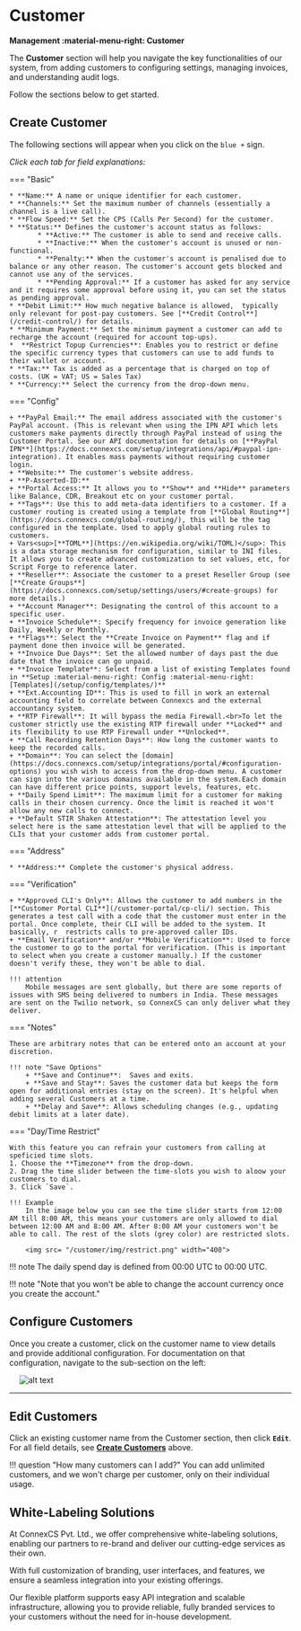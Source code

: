 # Customer

**Management :material-menu-right: Customer**

The **Customer**  section will help you navigate the key functionalities of our system, from adding customers to configuring settings, managing invoices, and understanding audit logs.

Follow the sections below to get started.

## Create Customer

The following sections will appear when you click on the `blue +` sign.

*Click each tab for field explanations:*

=== "Basic"

    * **Name:** A name or unique identifier for each customer.
    * **Channels:** Set the maximum number of channels (essentially a channel is a live call). 
    * **Flow Speed:** Set the CPS (Calls Per Second) for the customer.
    * **Status:** Defines the customer's account status as follows:
           * **Active:** The customer is able to send and receive calls.
           * **Inactive:** When the customer's account is unused or non-functional.
           * **Penalty:** When the customer's account is penalised due to balance or any other reason. The customer's account gets blocked and cannot use any of the services.
           * **Pending Approval:** If a customer has asked for any service and it requires some approval before using it, you can set the status as pending approval.
    * **Debit Limit:** How much negative balance is allowed,  typically only relevant for post-pay customers. See [**Credit Control**](/credit-control/) for details. 
    * **Minimum Payment:** Set the minimum payment a customer can add to recharge the account (required for account top-ups). 
    *  **Restrict Topup Currencies**: Enables you to restrict or define the specific currency types that customers can use to add funds to their wallet or account.
    * **Tax:** Tax is added as a percentage that is charged on top of costs. (UK = VAT; US = Sales Tax)
    * **Currency:** Select the currency from the drop-down menu.

=== "Config"

    + **PayPal Email:** The email address associated with the customer's PayPal account. (This is relevant when using the IPN API which lets customers make payments directly through PayPal instead of using the Customer Portal. See our API documentation for details on [**PayPal IPN**](https://docs.connexcs.com/setup/integrations/api/#paypal-ipn-integration). It enables mass payments without requiring customer login.
    + **Website:** The customer's website address.
    + **P-Asserted-ID:**
    + **Portal Access:** It allows you to **Show** and **Hide** parameters like Balance, CDR, Breakout etc on your customer portal. 
    + **Tags**: Use this to add meta-data identifiers to a customer. If a customer routing is created using a template from [**Global Routing**](https://docs.connexcs.com/global-routing/), this will be the tag configured in the template. Used to apply global routing rules to customers.
    + Vars<sup>[**TOML**](https://en.wikipedia.org/wiki/TOML)</sup>: This is a data storage mechanism for configuration, similar to INI files. It allows you to create advanced customization to set values, etc, for Script Forge to reference later. 
    + **Reseller**: Associate the customer to a preset Reseller Group (see [**Create Groups**](https://docs.connexcs.com/setup/settings/users/#create-groups) for more details.)
    + **Account Manager**: Designating the control of this account to a specific user.
    + **Invoice Schedule**: Specify frequency for invoice generation like Daily, Weekly or Monthly.
    + **Flags**: Select the **Create Invoice on Payment** flag and if payment done then invoice will be generated.
    + **Invoice Due Days**: Set the allowed number of days past the due date that the invoice can go unpaid. 
    + **Invoice Template**: Select from a list of existing Templates found in **Setup :material-menu-right: Config :material-menu-right: [Templates](/setup/config/templates/)**
    + **Ext.Accounting ID**: This is used to fill in work an external accounting field to correlate between Connexcs and the external accountancy system.
    + **RTP Firewall**: It will bypass the media Firewall.<br>To let the customer strictly use the existing RTP firewall under **Locked** and its flexibility to use RTP Firewall under **Unlocked**.
    + **Call Recording Retention Days**: How long the customer wants to keep the recorded calls.
    + **Domain**: You can select the [domain](https://docs.connexcs.com/setup/integrations/portal/#configuration-options) you wish wish to access from the drop-down menu. A customer can sign into the various domains available in the system.Each domain can have different price points, support levels, features, etc.
    + **Daily Spend Limit**: The maximum limit for a customer for making calls in their chosen currency. Once the limit is reached it won't allow any new calls to connect.
    + **Default STIR Shaken Attestation**: The attestation level you select here is the same attestation level that will be applied to the CLIs that your customer adds from customer portal.

=== "Address"

    * **Address:** Complete the customer's physical address.

=== "Verification"

    + **Approved CLI's Only**: Allows the customer to add numbers in the [**Customer Portal CLI**](/customer-portal/cp-cli/) section. This generates a test call with a code that the customer must enter in the portal. Once complete, their CLI will be added to the system. It basically, r  restricts calls to pre-approved caller IDs.
    + **Email Verification** and/or **Mobile Verification**: Used to force the customer to go to the portal for verification. (This is important to select when you create a customer manually.) If the customer doesn't verify these, they won't be able to dial. 

    !!! attention
        Mobile messages are sent globally, but there are some reports of issues with SMS being delivered to numbers in India. These messages are sent on the Twilio network, so ConnexCS can only deliver what they deliver.

=== "Notes"

    These are arbitrary notes that can be entered onto an account at your discretion. 

    !!! note "Save Options"
        + **Save and Continue**:  Saves and exits.
        + **Save and Stay**: Saves the customer data but keeps the form open for additional entries (stay on the screen). It's helpful when adding several Customers at a time.
        + **Delay and Save**: Allows scheduling changes (e.g., updating debit limits at a later date).

=== "Day/Time Restrict"

    With this feature you can refrain your customers from calling at speficied time slots.
    1. Choose the **Timezone** from the drop-down.
    2. Drag the time slider between the time-slots you wish to aloow your customers to dial.
    3. Click `Save`.

    !!! Example
        In the image below you can see the time slider starts from 12:00 AM till 8:00 AM, this means your customers are only allowed to dial between 12:00 AM and 8:00 AM. After 8:00 AM your customers won't be able to call. The rest of the slots (grey color) are restricted slots.

        <img src= "/customer/img/restrict.png" width="400">

!!! note
    The daily spend day is defined from 00:00 UTC to 00:00 UTC.

!!! note "Note that you won't be able to change the account currency once you create the account."

## Configure Customers

Once you create a customer, click on the customer name to view details and provide additional configuration. For documentation on that configuration, navigate to the sub-section on the left:

&emsp; ![alt text][customersubs]

___

## Edit Customers

Click an existing customer name from the Customer section, then click **`Edit`**. For all field details, see **[Create Customers](https://docs.connexcs.com/customer/customer/#create-customer)** above.

!!! question "How many customers can I add?"
    You can add unlimited customers, and we won't charge per customer, only on their individual usage.

## White-Labeling Solutions

At ConnexCS Pvt. Ltd., we offer comprehensive white-labeling solutions, enabling our partners to re-brand and deliver our cutting-edge services as their own.

With full customization of branding, user interfaces, and features, we ensure a seamless integration into your existing offerings.

Our flexible platform supports easy API integration and scalable infrastructure, allowing you to provide reliable, fully branded services to your customers without the need for in-house development.

[customer-status]: /customer/img/39.png "Customer Status"
[customersubs]: /customer/img/customersubs.png "Customer Sub-Sections"